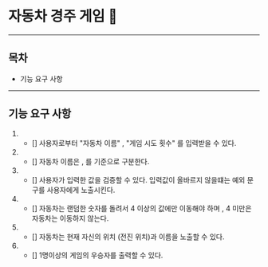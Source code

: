 # 자동차 경주 게임 :car:

---

## 목차

- 기능 요구 사항

---

## 기능 요구 사항

1. - [] 사용자로부터 "자동차 이름" , "게임 시도 횟수" 를 입력받을 수 있다.
2. - [] 자동차 이름은 , 를 기준으로 구분한다.
3. - [] 사용자가 입력한 값을 검증할 수 있다. 입력값이 올바르지 않을떄는 예외 문구를 사용자에게 노출시킨다.
4. - [] 자동차는 랜덤한 숫자를 돌려서 4 이상의 값에만 이동해야 하며 , 4 미만은 자동차는 이동하지 않는다.
5. - [] 자동차는 현재 자신의 위치 (전진 위치)과 이름을 노출할 수 있다.
6. - [] 1명이상의 게임의 우승자를 출력할 수 있다. 



